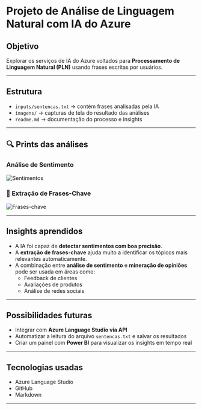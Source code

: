 # Projeto de Análise de Linguagem Natural com IA do Azure

## Objetivo
Explorar os serviços de IA do Azure voltados para **Processamento de Linguagem Natural (PLN)** usando frases escritas por usuários.

---

## Estrutura
- `inputs/sentencas.txt` → contém frases analisadas pela IA
- `imagens/` → capturas de tela do resultado das análises
- `readme.md` → documentação do processo e insights

---

## 🔍 Prints das análises

### Análise de Sentimento
![Sentimentos](imagens/analise_sentimentos.png)

### 📝 Extração de Frases-Chave
![Frases-chave](imagens/extracao_frases_chave.png)

---

## Insights aprendidos

- A IA foi capaz de **detectar sentimentos com boa precisão**.
- A **extração de frases-chave** ajuda muito a identificar os tópicos mais relevantes automaticamente.
- A combinação entre **análise de sentimento** e **mineração de opiniões** pode ser usada em áreas como:  
  - Feedback de clientes  
  - Avaliações de produtos  
  - Análise de redes sociais

---

## Possibilidades futuras

- Integrar com **Azure Language Studio via API**
- Automatizar a leitura do arquivo `sentencas.txt` e salvar os resultados
- Criar um painel com **Power BI** para visualizar os insights em tempo real

---

## Tecnologias usadas
- Azure Language Studio
- GitHub
- Markdown

---
